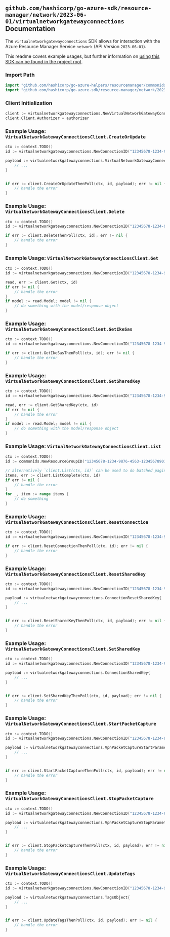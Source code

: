 
## `github.com/hashicorp/go-azure-sdk/resource-manager/network/2023-06-01/virtualnetworkgatewayconnections` Documentation

The `virtualnetworkgatewayconnections` SDK allows for interaction with the Azure Resource Manager Service `network` (API Version `2023-06-01`).

This readme covers example usages, but further information on [using this SDK can be found in the project root](https://github.com/hashicorp/go-azure-sdk/tree/main/docs).

### Import Path

```go
import "github.com/hashicorp/go-azure-helpers/resourcemanager/commonids"
import "github.com/hashicorp/go-azure-sdk/resource-manager/network/2023-06-01/virtualnetworkgatewayconnections"
```


### Client Initialization

```go
client := virtualnetworkgatewayconnections.NewVirtualNetworkGatewayConnectionsClientWithBaseURI("https://management.azure.com")
client.Client.Authorizer = authorizer
```


### Example Usage: `VirtualNetworkGatewayConnectionsClient.CreateOrUpdate`

```go
ctx := context.TODO()
id := virtualnetworkgatewayconnections.NewConnectionID("12345678-1234-9876-4563-123456789012", "example-resource-group", "connectionValue")

payload := virtualnetworkgatewayconnections.VirtualNetworkGatewayConnection{
	// ...
}


if err := client.CreateOrUpdateThenPoll(ctx, id, payload); err != nil {
	// handle the error
}
```


### Example Usage: `VirtualNetworkGatewayConnectionsClient.Delete`

```go
ctx := context.TODO()
id := virtualnetworkgatewayconnections.NewConnectionID("12345678-1234-9876-4563-123456789012", "example-resource-group", "connectionValue")

if err := client.DeleteThenPoll(ctx, id); err != nil {
	// handle the error
}
```


### Example Usage: `VirtualNetworkGatewayConnectionsClient.Get`

```go
ctx := context.TODO()
id := virtualnetworkgatewayconnections.NewConnectionID("12345678-1234-9876-4563-123456789012", "example-resource-group", "connectionValue")

read, err := client.Get(ctx, id)
if err != nil {
	// handle the error
}
if model := read.Model; model != nil {
	// do something with the model/response object
}
```


### Example Usage: `VirtualNetworkGatewayConnectionsClient.GetIkeSas`

```go
ctx := context.TODO()
id := virtualnetworkgatewayconnections.NewConnectionID("12345678-1234-9876-4563-123456789012", "example-resource-group", "connectionValue")

if err := client.GetIkeSasThenPoll(ctx, id); err != nil {
	// handle the error
}
```


### Example Usage: `VirtualNetworkGatewayConnectionsClient.GetSharedKey`

```go
ctx := context.TODO()
id := virtualnetworkgatewayconnections.NewConnectionID("12345678-1234-9876-4563-123456789012", "example-resource-group", "connectionValue")

read, err := client.GetSharedKey(ctx, id)
if err != nil {
	// handle the error
}
if model := read.Model; model != nil {
	// do something with the model/response object
}
```


### Example Usage: `VirtualNetworkGatewayConnectionsClient.List`

```go
ctx := context.TODO()
id := commonids.NewResourceGroupID("12345678-1234-9876-4563-123456789012", "example-resource-group")

// alternatively `client.List(ctx, id)` can be used to do batched pagination
items, err := client.ListComplete(ctx, id)
if err != nil {
	// handle the error
}
for _, item := range items {
	// do something
}
```


### Example Usage: `VirtualNetworkGatewayConnectionsClient.ResetConnection`

```go
ctx := context.TODO()
id := virtualnetworkgatewayconnections.NewConnectionID("12345678-1234-9876-4563-123456789012", "example-resource-group", "connectionValue")

if err := client.ResetConnectionThenPoll(ctx, id); err != nil {
	// handle the error
}
```


### Example Usage: `VirtualNetworkGatewayConnectionsClient.ResetSharedKey`

```go
ctx := context.TODO()
id := virtualnetworkgatewayconnections.NewConnectionID("12345678-1234-9876-4563-123456789012", "example-resource-group", "connectionValue")

payload := virtualnetworkgatewayconnections.ConnectionResetSharedKey{
	// ...
}


if err := client.ResetSharedKeyThenPoll(ctx, id, payload); err != nil {
	// handle the error
}
```


### Example Usage: `VirtualNetworkGatewayConnectionsClient.SetSharedKey`

```go
ctx := context.TODO()
id := virtualnetworkgatewayconnections.NewConnectionID("12345678-1234-9876-4563-123456789012", "example-resource-group", "connectionValue")

payload := virtualnetworkgatewayconnections.ConnectionSharedKey{
	// ...
}


if err := client.SetSharedKeyThenPoll(ctx, id, payload); err != nil {
	// handle the error
}
```


### Example Usage: `VirtualNetworkGatewayConnectionsClient.StartPacketCapture`

```go
ctx := context.TODO()
id := virtualnetworkgatewayconnections.NewConnectionID("12345678-1234-9876-4563-123456789012", "example-resource-group", "connectionValue")

payload := virtualnetworkgatewayconnections.VpnPacketCaptureStartParameters{
	// ...
}


if err := client.StartPacketCaptureThenPoll(ctx, id, payload); err != nil {
	// handle the error
}
```


### Example Usage: `VirtualNetworkGatewayConnectionsClient.StopPacketCapture`

```go
ctx := context.TODO()
id := virtualnetworkgatewayconnections.NewConnectionID("12345678-1234-9876-4563-123456789012", "example-resource-group", "connectionValue")

payload := virtualnetworkgatewayconnections.VpnPacketCaptureStopParameters{
	// ...
}


if err := client.StopPacketCaptureThenPoll(ctx, id, payload); err != nil {
	// handle the error
}
```


### Example Usage: `VirtualNetworkGatewayConnectionsClient.UpdateTags`

```go
ctx := context.TODO()
id := virtualnetworkgatewayconnections.NewConnectionID("12345678-1234-9876-4563-123456789012", "example-resource-group", "connectionValue")

payload := virtualnetworkgatewayconnections.TagsObject{
	// ...
}


if err := client.UpdateTagsThenPoll(ctx, id, payload); err != nil {
	// handle the error
}
```
